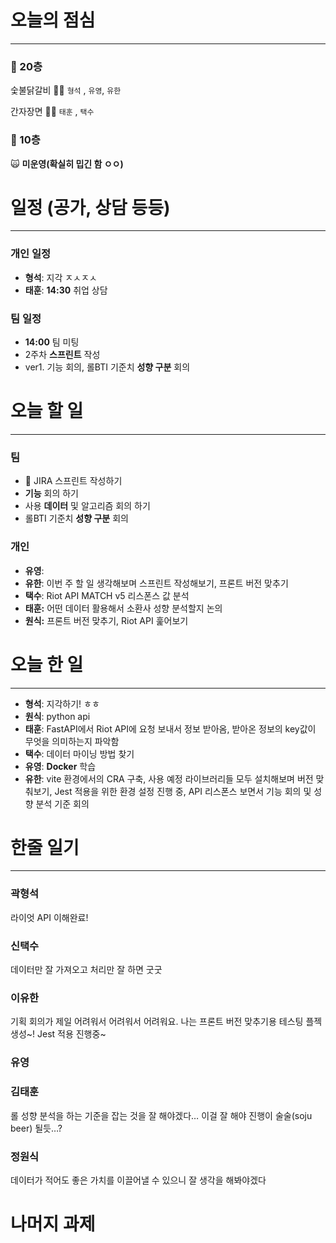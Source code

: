 # 오늘의 점심

---

### 🍲 20층

숯불닭갈비 👋🏻 `형석` , `유영`, `유한`

간자장면 👋🏻 `태훈` , `택수`

### 🥗 10층

🙀 **미운영(확실히 밉긴 함 ㅇㅇ)**

# 일정 (공가, 상담 등등)

---

### 개인 일정

- **형석**: 지각 ㅈㅅㅈㅅ
- **태훈**: **14:30** 취업 상담

### 팀 일정

- **14:00** 팀 미팅
- 2주차 **스프린트** 작성
- ver1. 기능 회의, 롤BTI 기준치 **성향 구분** 회의

# 오늘 할 일

---

### 팀

- 🔷 JIRA 스프린트 작성하기
- **기능** 회의 하기
- 사용 **데이터** 및 알고리즘 회의 하기
- 롤BTI 기준치 **성향 구분** 회의

### 개인

- **유영**:
- **유한**: 이번 주 할 일 생각해보며 스프린트 작성해보기, 프론트 버전 맞추기
- **택수**: Riot API MATCH v5 리스폰스 값 분석
- **태훈:**  어떤 데이터 활용해서 소환사 성향 분석할지 논의
- **원식:**  프론트 버전 맞추기, Riot API 훑어보기

# 오늘 한 일

---

- **형석**: 지각하기! ㅎㅎ
- **원식**: python api
- **태훈**: FastAPI에서 Riot API에 요청 보내서 정보 받아옴, 받아온 정보의 key값이 무엇을 의미하는지 파악함
- **택수**: 데이터 마이닝 방법 찾기
- **유영**: **Docker** 학습
- **유한**: vite 환경에서의 CRA 구축, 사용 예정 라이브러리들 모두 설치해보며 버전 맞춰보기, Jest 적용을 위한 환경 설정 진행 중, API 리스폰스 보면서 기능 회의 및 성향 분석 기준 회의

# 한줄 일기

---

### 곽형석
라이엇 API 이해완료!

### 신택수

데이터만 잘 가져오고 처리만 잘 하면 굿굿

### 이유한

기획 회의가 제일 어려워서 어려워서 어려워요. 나는 프론트 버전 맞추기용 테스팅 플젝 생성~! Jest 적용 진행중~

### 유영

### 김태훈

롤 성향 분석을 하는 기준을 잡는 것을 잘 해야겠다… 이걸 잘 해야 진행이 술술(soju beer) 될듯…?

### 정원식

데이터가 적어도 좋은 가치를 이끌어낼 수 있으니 잘 생각을 해봐야겠다

# 나머지 과제
